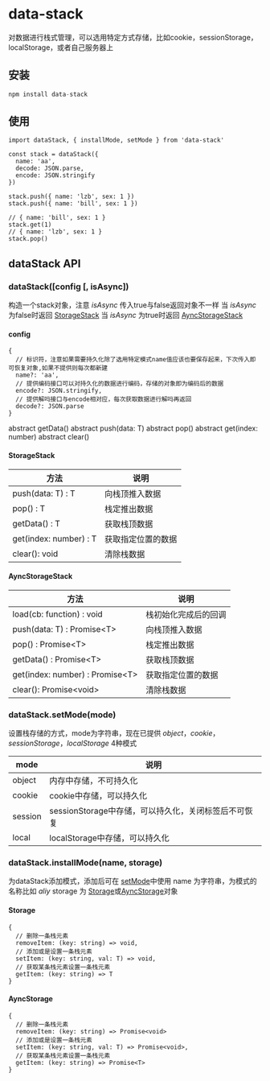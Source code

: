 # data-stack
对数据进行栈式管理，可以选用特定方式存储，比如cookie，sessionStorage，localStorage，或者自己服务器上

## 安装
```javascript
npm install data-stack
```

## 使用
```
import dataStack, { installMode, setMode } from 'data-stack'

const stack = dataStack({
  name: 'aa',
  decode: JSON.parse,
  encode: JSON.stringify
})

stack.push({ name: 'lzb', sex: 1 })
stack.push({ name: 'bill', sex: 1 })

// { name: 'bill', sex: 1 }
stack.get(1)
// { name: 'lzb', sex: 1 }
stack.pop()
```

## dataStack API

### dataStack([config [, isAsync])
构造一个stack对象，注意 <i>isAsync</i> 传入true与false返回对象不一样
当 <i>isAsync</i> 为false时返回 [StorageStack](#StorageStack)
当 <i>isAsync</i> 为true时返回 [AyncStorageStack](#AyncStorageStack)

#### config
```
{
  // 标识符，注意如果需要持久化除了选用特定模式name值应该也要保存起来，下次传入即可恢复对象,如果不提供则每次都新建
  name?: 'aa',
  // 提供编码接口可以对持久化的数据进行编码，存储的对象即为编码后的数据
  encode?: JSON.stringify,
  // 提供解吗接口与encode相对应，每次获取数据进行解吗再返回
  decode?: JSON.parse
}
```

  abstract getData()
  abstract push(data: T)
  abstract pop()
  abstract get(index: number)
  abstract clear()

#### StorageStack
|  方法   | 说明  | 
|  ----  | ----  |
| push(data: T) : T | 向栈顶推入数据 |
| pop() : T | 栈定推出数据 |
| getData() : T | 获取栈顶数据 |
| get(index: number) : T | 获取指定位置的数据 |
| clear(): void | 清除栈数据 |


#### AyncStorageStack
|  方法   | 说明  | 
|  ----  | ----  |
| load(cb: function) : void | 栈初始化完成后的回调 |
| push(data: T) : Promise\<T\> | 向栈顶推入数据 |
| pop() : Promise\<T\> | 栈定推出数据 |
| getData() : Promise\<T\> | 获取栈顶数据 |
| get(index: number) : Promise\<T\> | 获取指定位置的数据 |
| clear(): Promise\<void\> | 清除栈数据 |



### dataStack.setMode(mode)
设置栈存储的方式，mode为字符串，现在已提供 <i>object</i>，<i>cookie</i>，<i>sessionStorage</i>，<i>localStorage</i>  4种模式

|  mode   | 说明  | 
|  ----  | ----  |
| object | 内存中存储，不可持久化 |
| cookie | cookie中存储，可以持久化 |
| session | sessionStorage中存储，可以持久化，关闭标签后不可恢复 |
| local | localStorage中存储，可以持久化 |


### dataStack.installMode(name, storage)
为dataStack添加模式，添加后可在 [setMode](#dataStack.setMode(mode))中使用
name 为字符串，为模式的名称比如 <i>aliy</i>
storage 为 [Storage](#Storage)或[AyncStorage](#AyncStorage)对象

#### Storage
```
{
  // 删除一条栈元素
  removeItem: (key: string) => void,
  // 添加或是设置一条栈元素
  setItem: (key: string, val: T) => void,
  // 获取某条栈元素设置一条栈元素
  getItem: (key: string) => T
}
```
#### AyncStorage
```
{
  // 删除一条栈元素
  removeItem: (key: string) => Promise<void>
  // 添加或是设置一条栈元素
  setItem: (key: string, val: T) => Promise<void>,
  // 获取某条栈元素设置一条栈元素
  getItem: (key: string) => Promise<T>
}
```


